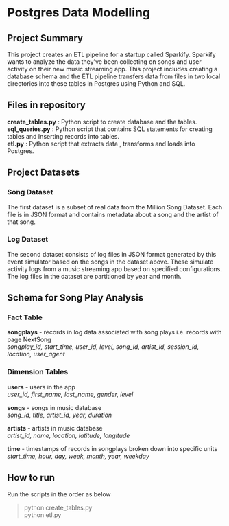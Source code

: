 # Postgres Data Modelling

## Project Summary

This project creates an ETL pipeline for a startup called Sparkify. Sparkify wants to analyze the data they've been collecting on songs and user 
activity on their new music streaming app. This project includes creating a database schema and the ETL pipeline transfers data from files in two
local directories into these tables in Postgres using Python and SQL.


## Files in repository

**create_tables.py** : Python script to create database and the tables.   
**sql_queries.py**   : Python script that contains SQL statements for creating tables and Inserting records into tables.  
**etl.py**           : Python script that extracts data , transforms and loads into Postgres. 


## Project Datasets

### Song Dataset

The first dataset is a subset of real data from the Million Song Dataset. Each file is in JSON format and contains metadata about a song and the 
artist of that song.

### Log Dataset

The second dataset consists of log files in JSON format generated by this event simulator based on the songs in the dataset above. These simulate activity logs from a music streaming app based on specified configurations.
The log files in the dataset are partitioned by year and month. 


## Schema for Song Play Analysis

### Fact Table

**songplays** - records in log data associated with song plays i.e. records with page NextSong   
*songplay_id, start_time, user_id, level, song_id, artist_id, session_id, location, user_agent*

### Dimension Tables

**users** - users in the app  
*user_id, first_name, last_name, gender, level*

**songs** - songs in music database  
*song_id, title, artist_id, year, duration*

**artists** - artists in music database  
*artist_id, name, location, latitude, longitude*

**time** - timestamps of records in songplays broken down into specific units  
*start_time, hour, day, week, month, year, weekday*


## How to run

Run the scripts in the order as below

> python create_tables.py   
> python etl.py

